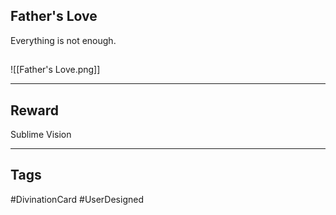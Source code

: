 ## Father's Love
Everything is not enough.
## 
![[Father's Love.png]]

---
## Reward
Sublime Vision

---
## Tags
#DivinationCard
#UserDesigned 